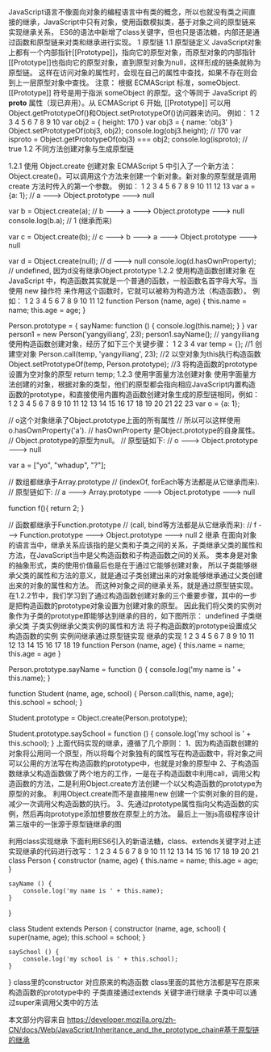 JavaScript语言不像面向对象的编程语言中有类的概念，所以也就没有类之间直接的继承，JavaScript中只有对象，使用函数模拟类，基于对象之间的原型链来实现继承关系，
ES6的语法中新增了class关键字，但也只是语法糖，内部还是通过函数和原型链来对类和继承进行实现。
1 原型链
1.1 原型链定义
JavaScript对象上都有一个内部指针[[Prototype]]，指向它的原型对象，而原型对象的内部指针[[Prototype]]也指向它的原型对象，直到原型对象为null，这样形成的链条就称为原型链。
这样在访问对象的属性时，会现在自己的属性中查找，如果不存在则会到上一层原型对象中查找。
注意：
根据 ECMAScript 标准，someObject.[[Prototype]] 符号是用于指派 someObject 的原型。这个等同于 JavaScript 的 __proto__  属性（现已弃用）。从 ECMAScript 6 开始, [[Prototype]] 可以用Object.getPrototypeOf()和Object.setPrototypeOf()访问器来访问。
例如：
1
2
3
4
5
6
7
8
9
10
var obj2 = {
    height: 170
}
var obj3 = {
    name: 'obj3'
}
Object.setPrototypeOf(obj3, obj2);
console.log(obj3.height); // 170
var isproto = Object.getPrototypeOf(obj3) === obj2;
console.log(isproto); // true
1.2 不同方法创建对象与生成原型链
 
1.2.1 使用 Object.create 创建对象
ECMAScript 5 中引入了一个新方法：Object.create()。可以调用这个方法来创建一个新对象。新对象的原型就是调用 create 方法时传入的第一个参数。
例如：
1
2
3
4
5
6
7
8
9
10
11
12
13
var a = {a: 1};
// a ---> Object.prototype ---> null
 
var b = Object.create(a);
// b ---> a ---> Object.prototype ---> null
console.log(b.a); // 1 (继承而来)
 
var c = Object.create(b);
// c ---> b ---> a ---> Object.prototype ---> null
 
var d = Object.create(null);
// d ---> null
console.log(d.hasOwnProperty); // undefined, 因为d没有继承Object.prototype
1.2.2 使用构造函数创建对象
在 JavaScript 中，构造函数其实就是一个普通的函数，一般函数名首字母大写。当使用 new 操作符 来作用这个函数时，它就可以被称为构造方法（构造函数）。
例如：
1
2
3
4
5
6
7
8
9
10
11
12
function Person (name, age) {
    this.name = name;
    this.age = age;
}
 
Person.prototype = {
    sayName: function () {
        console.log(this.name);
    }
}
var person1 = new Person('yangyiliang', 23);
person1.sayName(); // yangyiliang
使用构造函数创建对象，经历了如下三个关键步骤：
1
2
3
4
var temp = {}; //1  创建空对象
Person.call(temp, 'yangyiliang', 23); //2  以空对象为this执行构造函数
Object.setPrototypeOf(temp, Person.prototype); //3  将构造函数的prototype 设置为空对象的原型
return temp;
1.2.3 使用字面量方法创建对象
使用字面量方法创建的对象，根据对象的类型，他们的原型都会指向相应JavaScript内置构造函数的prototype，和直接使用内置构造函数创建对象生成的原型链相同，例如：
1
2
3
4
5
6
7
8
9
10
11
12
13
14
15
16
17
18
19
20
21
22
23
var o = {a: 1};
 
// o这个对象继承了Object.prototype上面的所有属性
// 所以可以这样使用 o.hasOwnProperty('a').
// hasOwnProperty 是Object.prototype的自身属性。
// Object.prototype的原型为null。
// 原型链如下:
// o ---> Object.prototype ---> null
 
var a = ["yo", "whadup", "?"];
 
// 数组都继承于Array.prototype
// (indexOf, forEach等方法都是从它继承而来).
// 原型链如下:
// a ---> Array.prototype ---> Object.prototype ---> null
 
function f(){
  return 2;
}
 
// 函数都继承于Function.prototype
// (call, bind等方法都是从它继承而来):
// f ---> Function.prototype ---> Object.prototype ---> null
2 继承
在面向对象的语言当中，继承关系应该指的是父类和子类之间的关系，子类继承父类的属性和方法，在JavaScript当中是父构造函数和子构造函数之间的关系。
类本身是对象的抽象形式，类的使用价值最后也是在于通过它能够创建对象，
所以子类能够继承父类的属性和方法的意义，就是通过子类创建出来的对象能够继承通过父类创建出来的对象的属性和方法。
而这种对象之间的继承关系，就是通过原型链实现。
在1.2.2节中，我们学习到了通过构造函数创建对象的三个重要步骤，其中的一步是把构造函数的prototype对象设置为创建对象的原型。
因此我们将父类的实例对象作为子类的prototype即能够达到继承的目的，如下图所示：
undefined
子类继承父类
子类实例继承父类实例的属性和方法
将子构造函数的prototype设置成父构造函数的实例
实例间继承通过原型链实现
继承的实现
1
2
3
4
5
6
7
8
9
10
11
12
13
14
15
16
17
18
19
function Person (name, age) {
    this.name = name;
    this.age = age
}
 
Person.prototype.sayName = function () {
    console.log('my name is ' + this.name);
}
 
function Student (name, age, school) {
    Person.call(this, name, age);
    this.school = school;
}
 
Student.prototype = Object.create(Person.prototype);
 
Student.prototype.saySchool = function () {
    console.log('my school is ' + this.school);
}
上面代码实现的继承，遵循了几个原则：
1、因为构造函数创建的对象将公用同一个原型，所以将每个对象独有的属性写在构造函数中，将对象之间可以公用的方法写在构造函数的prototype中，也就是对象的原型中
2、子构造函数继承父构造函数做了两个地方的工作，一是在子构造函数中利用call，调用父构造函数的方法，二是利用Object.create方法创建一个以父构造函数的prototype为原型的对象。
利用Object.create而不是直接用new 创建一个实例对象的目的是，减少一次调用父构造函数的执行。
3、先通过prototype属性指向父构造函数的实例，然后再向prototype添加想要放在原型上的方法。
最后上一张js高级程序设计第三版中的一张源于原型链继承的图

利用class实现继承
下面利用ES6引入的新语法糖，class、extends关键字对上述实现继承的代码进行改写：
1
2
3
4
5
6
7
8
9
10
11
12
13
14
15
16
17
18
19
20
21
class Person {
    constructor (name, age) {
        this.name = name;
        this.age = age;
    }
 
    sayName () {
        console.log('my name is ' + this.name);
    }
}
 
class Student extends Person {
    constructor (name, age, school) {
        super(name, age);
        this.school = school;
    }
 
    saySchool () {
        console.log('my school is ' + this.school);
    }
}
class里的constructor 对应原来的构造函数
class里面的其他方法都是写在原来构造函数的prototype中的
子类直接通过extends 关键字进行继承
子类中可以通过super来调用父类中的方法
 
 
 
 
本文部分内容来自 https://developer.mozilla.org/zh-CN/docs/Web/JavaScript/Inheritance_and_the_prototype_chain#基于原型链的继承
 
